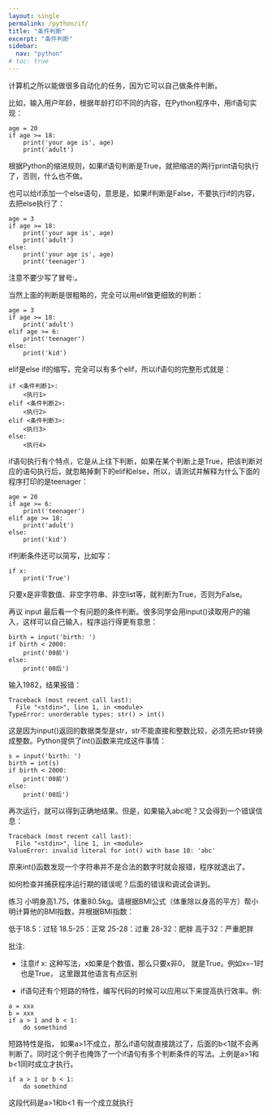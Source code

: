 ```yaml
---
layout: single
permalink: /python/if/
title: "条件判断"
excerpt: "条件判断"
sidebar:
  nav: "python"
# toc: true
---
```


计算机之所以能做很多自动化的任务，因为它可以自己做条件判断。

比如，输入用户年龄，根据年龄打印不同的内容，在Python程序中，用if语句实现：
```
age = 20
if age >= 18:
    print('your age is', age)
    print('adult')
```
根据Python的缩进规则，如果if语句判断是True，就把缩进的两行print语句执行了，否则，什么也不做。

也可以给if添加一个else语句，意思是，如果if判断是False，不要执行if的内容，去把else执行了：
```
age = 3
if age >= 18:
    print('your age is', age)
    print('adult')
else:
    print('your age is', age)
    print('teenager')
```
注意不要少写了冒号:。

当然上面的判断是很粗略的，完全可以用elif做更细致的判断：
```
age = 3
if age >= 18:
    print('adult')
elif age >= 6:
    print('teenager')
else:
    print('kid')
```
elif是else if的缩写，完全可以有多个elif，所以if语句的完整形式就是：
```
if <条件判断1>:
    <执行1>
elif <条件判断2>:
    <执行2>
elif <条件判断3>:
    <执行3>
else:
    <执行4>
```
if语句执行有个特点，它是从上往下判断，如果在某个判断上是True，把该判断对应的语句执行后，就忽略掉剩下的elif和else，所以，请测试并解释为什么下面的程序打印的是teenager：
```
age = 20
if age >= 6:
    print('teenager')
elif age >= 18:
    print('adult')
else:
    print('kid')
```
if判断条件还可以简写，比如写：
```
if x:
    print('True')
```
只要x是非零数值、非空字符串、非空list等，就判断为True，否则为False。

再议 input
最后看一个有问题的条件判断。很多同学会用input()读取用户的输入，这样可以自己输入，程序运行得更有意思：
```
birth = input('birth: ')
if birth < 2000:
    print('00前')
else:
    print('00后')
```
输入1982，结果报错：
```
Traceback (most recent call last):
  File "<stdin>", line 1, in <module>
TypeError: unorderable types: str() > int()
```
这是因为input()返回的数据类型是str，str不能直接和整数比较，必须先把str转换成整数。Python提供了int()函数来完成这件事情：
```
s = input('birth: ')
birth = int(s)
if birth < 2000:
    print('00前')
else:
    print('00后')
```
再次运行，就可以得到正确地结果。但是，如果输入abc呢？又会得到一个错误信息：
```
Traceback (most recent call last):
  File "<stdin>", line 1, in <module>
ValueError: invalid literal for int() with base 10: 'abc'
```
原来int()函数发现一个字符串并不是合法的数字时就会报错，程序就退出了。

如何检查并捕获程序运行期的错误呢？后面的错误和调试会讲到。

练习
小明身高1.75，体重80.5kg。请根据BMI公式（体重除以身高的平方）帮小明计算他的BMI指数，并根据BMI指数：

低于18.5：过轻
18.5-25：正常
25-28：过重
28-32：肥胖
高于32：严重肥胖

批注: 

* 注意if x: 这种写法，x如果是个数值，那么只要x非0， 就是True。例如x=-1时也是True， 这里跟其他语言有点区别

* if语句还有个短路的特性，编写代码的时候可以应用以下来提高执行效率。例:
```
a = xxx
b = xxx
if a > 1 and b < 1:
    do somethind
```
短路特性是指， 如果a>1不成立，那么if语句就直接跳过了，后面的b<1就不会再判断了。同时这个例子也掩饰了一个if语句有多个判断条件的写法。上例是a>1和b<1同时成立才执行。
```
if a > 1 or b < 1:
    do somethind
```
这段代码是a>1和b<1 有一个成立就执行